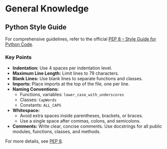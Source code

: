 # General Knowledge

## Python Style Guide

For comprehensive guidelines, refer to the official [PEP 8 – Style Guide for Python Code](https://peps.python.org/pep-0008/).

### Key Points

- **Indentation:** Use 4 spaces per indentation level.
- **Maximum Line Length:** Limit lines to 79 characters.
- **Blank Lines:** Use blank lines to separate functions and classes.
- **Imports:** Place imports at the top of the file, one per line.
- **Naming Conventions:**
    - Functions, variables: `lower_case_with_underscores`
    - Classes: `CapWords`
    - Constants: `ALL_CAPS`
- **Whitespace:**
    - Avoid extra spaces inside parentheses, brackets, or braces.
    - Use a single space after commas, colons, and semicolons.
- **Comments:** Write clear, concise comments. Use docstrings for all public modules, functions, classes, and methods.

For more details, see [PEP 8](https://peps.python.org/pep-0008/).